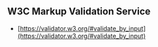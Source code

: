 ## W3C Markup Validation Service

- [https://validator.w3.org/#validate_by_input](https://validator.w3.org/#validate_by_input)